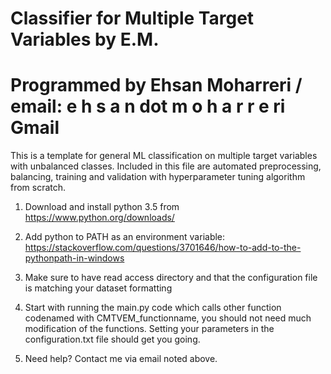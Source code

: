 # Classifier for Multiple Target Variables by E.M.
# Programmed by Ehsan Moharreri / email: e h s a n dot m o h a r r e ri Gmail


This is a template for general ML classification on multiple target variables with unbalanced classes.
Included in this file are automated preprocessing, balancing, training and validation with hyperparameter tuning algorithm from scratch.


1) Download and install python 3.5 from
https://www.python.org/downloads/

2) Add python to PATH as an environment variable:
https://stackoverflow.com/questions/3701646/how-to-add-to-the-pythonpath-in-windows

3) Make sure to have read access directory and that the configuration file is matching your dataset formatting

4) Start with running the main.py code which calls other function codenamed with CMTVEM_functionname, you should not need much modification of the functions. Setting your parameters in the configuration.txt file should get you going.

5) Need help? Contact me via email noted above.

